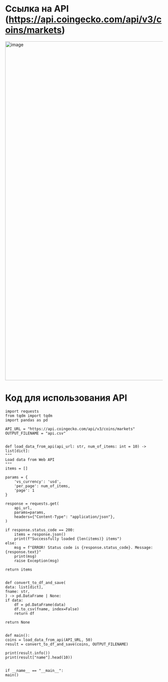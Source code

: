 # Ссылка на API (https://api.coingecko.com/api/v3/coins/markets)
<img width="1920" height="1080" alt="image" src="https://github.com/user-attachments/assets/7203766c-6e7e-4963-b9c0-bae50a12ef8b" />

# Код для использования API
    import requests
    from tqdm import tqdm
    import pandas as pd

    API_URL = "https://api.coingecko.com/api/v3/coins/markets"
    OUTPUT_FILENAME = "api.csv"


    def load_data_from_api(api_url: str, num_of_items: int = 10) -> list[dict]:
    """
    Load data from Web API
    """
    items = []
    
    params = {
        'vs_currency': 'usd',
        'per_page': num_of_items,
        'page': 1
    }
    
    response = requests.get(
        api_url,
        params=params,
        headers={"Content-Type": "application/json"},
    )
    
    if response.status_code == 200:
        items = response.json()
        print(f"Successfully loaded {len(items)} items")
    else:
        msg = f"ERROR! Status code is {response.status_code}. Message: {response.text}"
        print(msg)
        raise Exception(msg)

    return items


    def convert_to_df_and_save(
    data: list[dict],
    fname: str,
    ) -> pd.DataFrame | None:
    if data:
        df = pd.DataFrame(data)
        df.to_csv(fname, index=False)
        return df

    return None


    def main():
    coins = load_data_from_api(API_URL, 50)
    result = convert_to_df_and_save(coins, OUTPUT_FILENAME)

    print(result.info())
    print(result["name"].head(10))


    if __name__ == "__main__":
    main()
